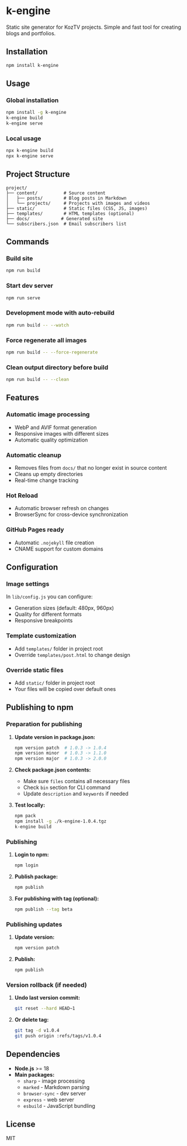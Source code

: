 # k-engine

Static site generator for KozTV projects. Simple and fast tool for creating blogs and portfolios.

## Installation

```bash
npm install k-engine
```

## Usage

### Global installation
```bash
npm install -g k-engine
k-engine build
k-engine serve
```

### Local usage
```bash
npx k-engine build
npx k-engine serve
```

## Project Structure

```
project/
├── content/          # Source content
│   ├── posts/        # Blog posts in Markdown
│   └── projects/     # Projects with images and videos
├── static/           # Static files (CSS, JS, images)
├── templates/        # HTML templates (optional)
├── docs/            # Generated site
└── subscribers.json  # Email subscribers list
```

## Commands

### Build site
```bash
npm run build
```

### Start dev server
```bash
npm run serve
```

### Development mode with auto-rebuild
```bash
npm run build -- --watch
```

### Force regenerate all images
```bash
npm run build -- --force-regenerate
```

### Clean output directory before build
```bash
npm run build -- --clean
```

## Features

### Automatic image processing
- WebP and AVIF format generation
- Responsive images with different sizes
- Automatic quality optimization

### Automatic cleanup
- Removes files from `docs/` that no longer exist in source content
- Cleans up empty directories
- Real-time change tracking

### Hot Reload
- Automatic browser refresh on changes
- BrowserSync for cross-device synchronization

### GitHub Pages ready
- Automatic `.nojekyll` file creation
- CNAME support for custom domains

## Configuration

### Image settings
In `lib/config.js` you can configure:
- Generation sizes (default: 480px, 960px)
- Quality for different formats
- Responsive breakpoints

### Template customization
- Add `templates/` folder in project root
- Override `templates/post.html` to change design

### Override static files
- Add `static/` folder in project root
- Your files will be copied over default ones

## Publishing to npm

### Preparation for publishing

1. **Update version in package.json:**
   ```bash
   npm version patch  # 1.0.3 -> 1.0.4
   npm version minor  # 1.0.3 -> 1.1.0
   npm version major  # 1.0.3 -> 2.0.0
   ```

2. **Check package.json contents:**
   - Make sure `files` contains all necessary files
   - Check `bin` section for CLI command
   - Update `description` and `keywords` if needed

3. **Test locally:**
   ```bash
   npm pack
   npm install -g ./k-engine-1.0.4.tgz
   k-engine build
   ```

### Publishing

1. **Login to npm:**
   ```bash
   npm login
   ```

2. **Publish package:**
   ```bash
   npm publish
   ```

3. **For publishing with tag (optional):**
   ```bash
   npm publish --tag beta
   ```

### Publishing updates

1. **Update version:**
   ```bash
   npm version patch
   ```

2. **Publish:**
   ```bash
   npm publish
   ```

### Version rollback (if needed)

1. **Undo last version commit:**
   ```bash
   git reset --hard HEAD~1
   ```

2. **Or delete tag:**
   ```bash
   git tag -d v1.0.4
   git push origin :refs/tags/v1.0.4
   ```

## Dependencies

- **Node.js** >= 18
- **Main packages:**
  - `sharp` - image processing
  - `marked` - Markdown parsing
  - `browser-sync` - dev server
  - `express` - web server
  - `esbuild` - JavaScript bundling

## License

MIT 